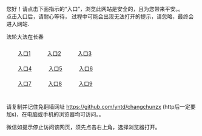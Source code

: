 您好！请点击下面指示的“入口”，浏览此网站是安全的，且为您带来平安。。 <br/>
点击入口后，请耐心等待， 过程中可能会出现无法打开的提示，请忽略，最终会进入网站. </br>

法轮大法在长春<br/>
<div style="padding:10px"><a style="margin:20px" target="_blank" href="https://d5x1vuj3g9k2x.cloudfront.net/2Qpsp?jyidmbnh" id="ccLink1" rel="nofollow">入口1</a> <a target="_blank" style="margin:20px" href="https://d1a9eypqnmfv4z.cloudfront.net/2Qpsp?amijknv" id="ccLink2" rel="nofollow">入口2</a> <a style="margin:20px" target="_blank" href="https://d39amu1q10cvlh.cloudfront.net/2Qpsp?ogwhcr" id="ccLink3" rel="nofollow">入口3</a></div>

<div style="padding:10px" ><a style="margin:20px" target="_blank" href="https://d5x1vuj3g9k2x.cloudfront.net/2Qpsp?jyidmbnh" id="ccLink4" rel="nofollow">入口4</a> <a style="margin:20px" href="https://d1a9eypqnmfv4z.cloudfront.net/2Qpsp?amijknv" target="_blank" id="ccLink5" rel="nofollow">入口5</a> <a style="margin:20px" href="https://d39amu1q10cvlh.cloudfront.net/2Qpsp?ogwhcr" target="_blank" id="ccLink6" rel="nofollow">入口6</a></div>

<div style="padding:10px"><a style="margin:20px" target="_blank" href="https://d5x1vuj3g9k2x.cloudfront.net/2Qpsp?jyidmbnh" id="ccLink7" rel="nofollow">入口7</a> <a style="margin:20px" href="https://d1a9eypqnmfv4z.cloudfront.net/2Qpsp?amijknv" target="_blank" id="ccLink8" rel="nofollow">入口8</a> <a style="margin:20px" target="_blank" href="https://d39amu1q10cvlh.cloudfront.net/2Qpsp?ogwhcr" id="ccLink9" rel="nofollow">入口9</a></div>

<br/>



请复制并记住免翻墙网址 https://github.com/yntd/changchunzx (http后一定要加s)，在电脑或手机的浏览器均可访问。。<br/>

微信如提示停止访问该网页，须先点击右上角，选择浏览器打开。

